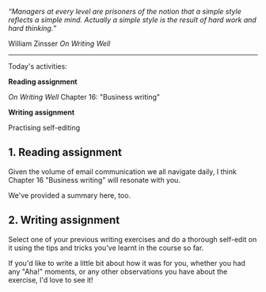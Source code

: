 *“Managers at every level are prisoners of the notion that a simple style reflects a simple mind. Actually a simple style is the result of hard work and hard thinking.”*

William Zinsser *On Writing Well*

___

Today's activities:

**Reading assignment**

*On Writing Well* Chapter 16: "Business writing"

**Writing assignment**

Practising self-editing

## 1. Reading assignment

Given the volume of email communication we all navigate daily, I think Chapter 16 "Business writing" will resonate with you.

We've provided a summary here, too.

## 2. Writing assignment

Select one of your previous writing exercises and do a thorough self-edit on it using the tips and tricks you've learnt in the course so far.

If you'd like to write a little bit about how it was for you, whether you had any "Aha!" moments, or any other observations you have about the exercise, I'd love to see it!
